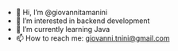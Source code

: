 - 👋 Hi, I’m @giovannitamanini
- 👀 I’m interested in backend development
- 🌱 I’m currently learning Java
- 📫 How to reach me: giovanni.tnini@gmail.com

<!---
giovannitamanini/giovannitamanini is a ✨ special ✨ repository because its `README.md` (this file) appears on your GitHub profile.
You can click the Preview link to take a look at your changes.
--->
